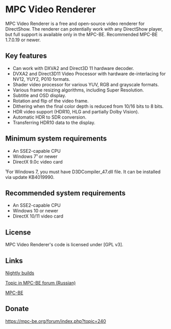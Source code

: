 ﻿# MPC Video Renderer

MPC Video Renderer is a free and open-source video renderer for DirectShow. The renderer can potentially work with any DirectShow player, but full support is available only in the MPC-BE. Recommended MPC-BE 1.7.0.19 or newer.

## Key features

* Can work with DXVA2 and Direct3D 11 hardware decoder.
* DVXA2 and Direct3D11 Video Processor with hardware de-interlacing for NV12, YUY2, P010 formats.
* Shader video processor for various YUV, RGB and grayscale formats.
* Various frame resizing algorithms, including Super Resolution.
* Subtitle and OSD display.
* Rotation and flip of the video frame.
* Dithering when the final color depth is reduced from 10/16 bits to 8 bits.
* HDR video support (HDR10, HLG and partially Dolby Vision).
* Automatic HDR to SDR conversion.
* Transferring HDR10 data to the display.

## Minimum system requirements

* An SSE2-capable CPU
* Windows 7¹ or newer
* DirectX 9.0c video card

¹For Windows 7, you must have D3DCompiler_47.dll file. It can be installed via update KB4019990.

## Recommended system requirements

* An SSE2-capable CPU
* Windows 10 or newer
* DirectX 10/11 video card

## License

MPC Video Renderer's code is licensed under [GPL v3].

## Links

[Nightly builds](https://github.com/Aleksoid1978/VideoRenderer/wiki/Nightly-builds)

[Topic in MPC-BE forum (Russian)](https://mpc-be.org/forum/index.php?topic=381)

[MPC-BE](https://github.com/Aleksoid1978/MPC-BE)

## Donate

<https://mpc-be.org/forum/index.php?topic=240>
